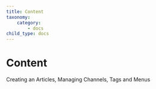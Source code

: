 ```yaml
---
title: Content
taxonomy:
    category:
        - docs
child_type: docs
---
```


# Content

Creating an Articles, Managing Channels, Tags and Menus 